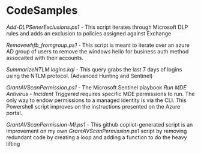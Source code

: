 # CodeSamples
 
*Add-DLPSenerExclusions.ps1* - This script iterates through Microsoft DLP rules and adds an exclusion to policies assigned against Exchange

 *Removewhfb_fromgroup.ps1* -
 This script is meant to iterate over an azure AD group of users to remove the windows hello for business auth method assocaited with their accounts. 

*SummarizeNTLM logins.kql* - This query grabs the last 7 days of logins using the NTLM protocol. (Advanced Hunting and Sentinel)

*GrantAVScanPermission.ps1* - The Microsoft Sentinel playbook *Run MDE Antivirus - Incident Triggered* requires specific MDE permissions to run. The only way to endow permissions to a managed identity is via the CLI. This Powershell script improves on the instructions presented on the Azure portal.

*GrantAVScanPermission-MI.ps1* - This github copilot-generated script is an improvement on my own *GrantAVScanPermission.ps1* script by removing redundant code by creating a loop and adding a function to do the heavy lifting
